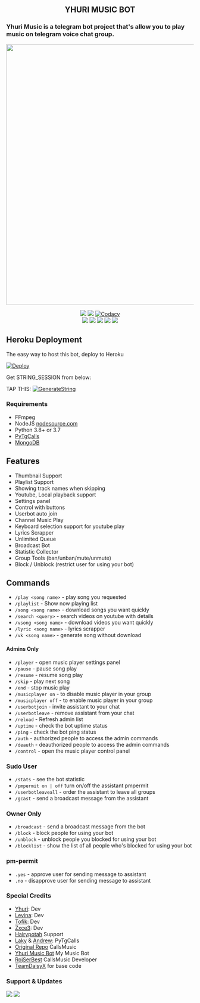 <h2 align="center"> YHURI MUSIC BOT</h2>

### Yhuri Music is a telegram bot project that's allow you to play music on telegram voice chat group.

<p align="center"><a href="https://t.me/YhuriMusic_Bot"><img src="https://telegra.ph/file/c9d4be74206feec59b5f2.jpg" width="700"></a></p>
<p align="center">
    <a href="https://www.python.org/" alt="made-with-python"> <img src="https://img.shields.io/badge/Made%20with-Python-black.svg?style=flat-square&logo=python&logoColor=blue&color=red" /></a>
    <a href="https://github.com/Yhuri101/YhuriXmusic1/graphs/commit-activity" alt="Maintenance"> <img src="https://img.shields.io/badge/Maintained%3F-yes-red.svg?style=flat-square" /></a>
    <a href="https://app.codacy.com/gh/Yhuri101/YhuriXmusic1/dashboard"> <img src="https://img.shields.io/codacy/grade/a723cb464d5a4d25be3152b5d71de82d?color=red&logo=codacy&style=flat-square" alt="Codacy" /></a><br>
    <a href="https://github.com/Yhuri101/YhuriXmusic1"> <img src="https://img.shields.io/github/repo-size/Yhuri101/YhuriXmusic1?color=red&logo=github&logoColor=blue&style=flat-square" /></a>
    <a href="https://github.com/Yhuri101/YhuriXmusic1/commits/main"> <img src="https://img.shields.io/github/last-commit/Yhuri101/YhuriXmusic1?color=red&logo=github&logoColor=blue&style=flat-square" /></a>
    <a href="https://github.com/Yhuri101/YhuriXmusic1/issues"> <img src="https://img.shields.io/github/issues/Yhuri101/YhuriXmusic1?color=red&logo=github&logoColor=blue&style=flat-square" /></a>
    <a href="https://github.com/Yhuri101/YhuriXmusic1/network/members"> <img src="https://img.shields.io/github/forks/Yhuri101/YhuriXmusic1?color=red&logo=github&logoColor=blue&style=flat-square" /></a>  
    <a href="https://github.com/Yhuri101/YhuriXmusic1/network/members"> <img src="https://img.shields.io/github/stars/Yhuri101/YhuriXmusic1?color=red&logo=github&logoColor=blue&style=flat-square" /></a>  
</p>

## Heroku Deployment 
The easy way to host this bot, deploy to Heroku

[![Deploy](https://www.herokucdn.com/deploy/button.svg)](https://heroku.com/deploy?template=https://github.com/Yhuri101/YhuriXmusic1)

 Get STRING_SESSION from below:

TAP THIS: [![GenerateString](https://img.shields.io/badge/repl.it-generateString-yellowgreen)](https://replit.com/@Yhuri101/Yhuri-String-Session#main.py)

<h3>Requirements </h3>

- FFmpeg
- NodeJS [nodesource.com](https://nodesource.com/)
- Python 3.8+ or 3.7
- [PyTgCalls](https://github.com/pytgcalls/pytgcalls)
- [MongoDB](https://cloud.mongodb.com/)

## Features 

- Thumbnail Support
- Playlist Support
- Showing track names when skipping
- Youtube, Local playback support
- Settings panel
- Control with buttons
- Userbot auto join
- Channel Music Play
- Keyboard selection support for youtube play
- Lyrics Scrapper
- Unlimited Queue
- Broadcast Bot
- Statistic Collector
- Group Tools (ban/unban/mute/unmute)
- Block / Unblock (restrict user for using your bot)

## Commands 

- `/play <song name>` - play song you requested
- `/playlist` - Show now playing list
- `/song <song name>` - download songs you want quickly
- `/search <query>` - search videos on youtube with details
- `/vsong <song name>` - download videos you want quickly
- `/lyric <song name>` - lyrics scrapper
- `/vk <song name>` - generate song without download

#### Admins Only 
- `/player` - open music player settings panel
- `/pause` - pause song play
- `/resume` - resume song play
- `/skip` - play next song
- `/end` - stop music play
- `/musicplayer on` - to disable music player in your group
- `/musicplayer off` - to enable music player in your group
- `/userbotjoin` - invite assistant to your chat
- `/userbotleave` - remove assistant from your chat
- `/reload` - Refresh admin list
- `/uptime` - check the bot uptime status
- `/ping` - check the bot ping status
- `/auth` - authorized people to access the admin commands
- `/deauth` - deauthorized people to access the admin commands
- `/control` - open the music player control panel

### Sudo User 
- `/stats` - see the bot statistic
- `/pmpermit on | off` turn on/off the assistant pmpermit
- `/userbotleaveall` - order the assistant to leave all groups
- `/gcast` - send a broadcast message from the assistant

### Owner Only 
- `/broadcast` - send a broadcast message from the bot
- `/block` - block people for using your bot
- `/unblock` - unblock people you blocked for using your bot
- `/blocklist` - show the list of all people who's blocked for using your bot

### pm-permit 
- `.yes` - approve user for sending message to assistant
- `.no` - disapprove user for sending message to assistant

### Special Credits 
- [Yhuri](https://github.com/Yhuri101): Dev
- [Levina](https://github.com/levina-lab): Dev
- [Tofik](https://github.com/tofikdn): Dev
- [Zxce3](https://github.com/Zxce3): Dev
- [Hairypotah](https://github.com/HairyPotah02) Support
- [Laky](https://github.com/Laky-64) & [Andrew](https://github.com/AndrewLaneX): PyTgCalls
- [Original Repo](https://github.com/callsmusic/callsmusic) CallsMusic
- [Yhuri Music Bot](https://t.me/YhuriMusic_Bot) My Music Bot
- [RojSerBest](https://github.com/rojserbest) CallsMusic Developer
- [TeamDaisyX](https://github.com/TeamDaisyX) for base code


### Support & Updates 
<a href="https://t.me/YhurimusicbotGC"><img src="https://img.shields.io/badge/Join-Group%20Support-blue.svg?style=for-the-badge&logo=Telegram"></a> <a href="https://t.me/Yhurimusicchannel"><img src="https://img.shields.io/badge/Join-Updates%20Channel-blue.svg?style=for-the-badge&logo=Telegram"></a>
